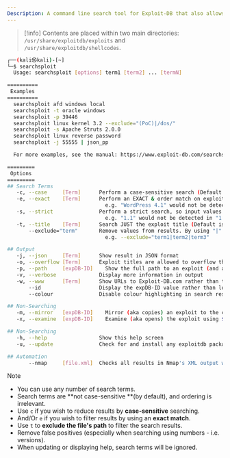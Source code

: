 ```yaml
---
Description: A command line search tool for Exploit-DB that also allows you to take a copy of Exploit Database with you, everywhere you go.
---
```


>[!info]
>Contents are placed within two main directories: `/usr/share/exploitdb/exploits` and `/usr/share/exploitdb/shellcodes`.

```bash
┌──(kali㉿kali)-[~]
└─$ searchsploit
  Usage: searchsploit [options] term1 [term2] ... [termN]

==========
 Examples 
==========
  searchsploit afd windows local
  searchsploit -t oracle windows
  searchsploit -p 39446
  searchsploit linux kernel 3.2 --exclude="(PoC)|/dos/"
  searchsploit -s Apache Struts 2.0.0
  searchsploit linux reverse password
  searchsploit -j 55555 | json_pp

  For more examples, see the manual: https://www.exploit-db.com/searchsploit

=========
 Options 
=========
## Search Terms
   -c, --case     [Term]      Perform a case-sensitive search (Default is inSEnsITiVe)
   -e, --exact    [Term]      Perform an EXACT & order match on exploit title (Default is an AND match on each term) [Implies "-t"]
                                e.g. "WordPress 4.1" would not be detect "WordPress Core 4.1")
   -s, --strict               Perform a strict search, so input values must exist, disabling fuzzy search for version range
                                e.g. "1.1" would not be detected in "1.0 < 1.3")
   -t, --title    [Term]      Search JUST the exploit title (Default is title AND the file\'s path)
       --exclude="term"       Remove values from results. By using "|" to separate, you can chain multiple values
                                e.g. --exclude="term1|term2|term3"

## Output
   -j, --json     [Term]      Show result in JSON format
   -o, --overflow [Term]      Exploit titles are allowed to overflow their columns
   -p, --path     [expDB-ID]    Show the full path to an exploit (and also copies the path to the clipboard if possible)
   -v, --verbose              Display more information in output
   -w, --www      [Term]      Show URLs to Exploit-DB.com rather than the local path
       --id                   Display the expDB-ID value rather than local path
       --colour               Disable colour highlighting in search results

## Non-Searching
   -m, --mirror   [expDB-ID]    Mirror (aka copies) an exploit to the current working directory
   -x, --examine  [expDB-ID]    Examine (aka opens) the exploit using $PAGER

## Non-Searching
   -h, --help                 Show this help screen
   -u, --update               Check for and install any exploitdb package updates (brew, deb & git)

## Automation
       --nmap     [file.xml]  Checks all results in Nmap's XML output with service version e.g.: nmap [host] -sV -oX file.xml
```

>[!note]
>- You can use any number of search terms.
>- Search terms are **not case-sensitive **(by default), and ordering is irrelevant.
>- Use `c` if you wish to reduce results by **case-sensitive** searching.
>- And/Or `e` if you wish to filter results by using an **exact match**.
>- Use `t` to **exclude the file's path** to filter the search results.
>- Remove false positives (especially when searching using numbers - i.e. versions).
>- When updating or displaying help, search terms will be ignored.